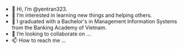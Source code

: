 - 👋 Hi, I’m @yentran323.
- 👀 I’m interested in learning new things and helping others.
- 🌱 I graduated with a Bachelor's in Management Information Systems from the Banking Academy of Vietnam.
- 💞️ I’m looking to collaborate on ...
- 📫 How to reach me ...

<!---
yentran323/yentran323 is a ✨ special ✨ repository because its `README.md` (this file) appears on your GitHub profile.
You can click the Preview link to take a look at your changes.
--->
